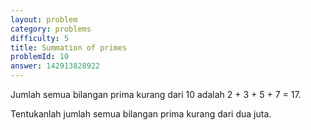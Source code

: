 ```yaml
---
layout: problem
category: problems
difficulty: 5
title: Summation of primes
problemId: 10
answer: 142913828922
---
```

Jumlah semua bilangan prima kurang dari 10 adalah 2 + 3 + 5 + 7 = 17.

Tentukanlah jumlah semua bilangan prima kurang dari dua juta.

